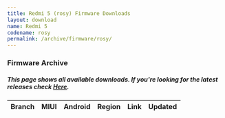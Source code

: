 ```yaml
---
title: Redmi 5 (rosy) Firmware Downloads
layout: download
name: Redmi 5
codename: rosy
permalink: /archive/firmware/rosy/
---
```


### Firmware Archive
##### This page shows all available downloads. If you're looking for the latest releases check [Here](/firmware/rosy/).

<div class="table-responsive-md" id="table-wrapper">
<table id="firmware" class="display dt-responsive nowrap compact table table-striped table-hover table-sm">
    <thead class="thead-dark">
        <tr>
            <th>Branch</th>
            <th>MIUI</th>
            <th>Android</th>
            <th>Region</th>
            <th>Link</th>
            <th>Updated</th>
        </tr>
    </thead>
    <script>loadFirmwareDownloads('rosy', 'full')</script>
</table>
</div>
